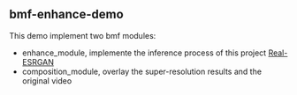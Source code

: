 ## bmf-enhance-demo

This demo implement two bmf modules:

* enhance_module, implemente the inference process of this project [Real-ESRGAN](https://github.com/xinntao/Real-ESRGAN)
* composition_module, overlay the super-resolution results and the original video


